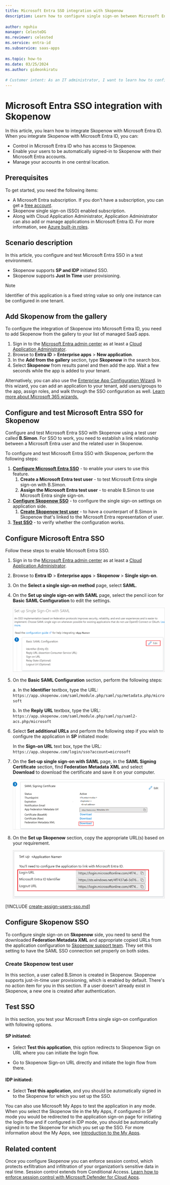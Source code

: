 ```yaml
---
title: Microsoft Entra SSO integration with Skopenow
description: Learn how to configure single sign-on between Microsoft Entra ID and Skopenow.

author: nguhiu
manager: CelesteDG
ms.reviewer: celested
ms.service: entra-id
ms.subservice: saas-apps

ms.topic: how-to
ms.date: 03/25/2024
ms.author: gideonkiratu

# Customer intent: As an IT administrator, I want to learn how to configure single sign-on between Microsoft Entra ID and Skopenow so that I can control who has access to Skopenow, enable automatic sign-in with Microsoft Entra accounts, and manage my accounts in one central location.
---
```


# Microsoft Entra SSO integration with Skopenow

In this article,  you learn how to integrate Skopenow with Microsoft Entra ID. When you integrate Skopenow with Microsoft Entra ID, you can:

* Control in Microsoft Entra ID who has access to Skopenow.
* Enable your users to be automatically signed-in to Skopenow with their Microsoft Entra accounts.
* Manage your accounts in one central location.

## Prerequisites

To get started, you need the following items:

* A Microsoft Entra subscription. If you don't have a subscription, you can get a [free account](https://azure.microsoft.com/free/).
* Skopenow single sign-on (SSO) enabled subscription.
* Along with Cloud Application Administrator, Application Administrator can also add or manage applications in Microsoft Entra ID.
For more information, see [Azure built-in roles](~/identity/role-based-access-control/permissions-reference.md).

## Scenario description

In this article,  you configure and test Microsoft Entra SSO in a test environment.

* Skopenow supports **SP and IDP** initiated SSO.
* Skopenow supports **Just In Time** user provisioning.

> [!NOTE]
> Identifier of this application is a fixed string value so only one instance can be configured in one tenant.

## Add Skopenow from the gallery

To configure the integration of Skopenow into Microsoft Entra ID, you need to add Skopenow from the gallery to your list of managed SaaS apps.

1. Sign in to the [Microsoft Entra admin center](https://entra.microsoft.com) as at least a [Cloud Application Administrator](~/identity/role-based-access-control/permissions-reference.md#cloud-application-administrator).
1. Browse to **Entra ID** > **Enterprise apps** > **New application**.
1. In the **Add from the gallery** section, type **Skopenow** in the search box.
1. Select **Skopenow** from results panel and then add the app. Wait a few seconds while the app is added to your tenant.

 Alternatively, you can also use the [Enterprise App Configuration Wizard](https://portal.office.com/AdminPortal/home?Q=Docs#/azureadappintegration). In this wizard, you can add an application to your tenant, add users/groups to the app, assign roles, and walk through the SSO configuration as well. [Learn more about Microsoft 365 wizards.](/microsoft-365/admin/misc/azure-ad-setup-guides)

<a name='configure-and-test-azure-ad-sso-for-skopenow'></a>

## Configure and test Microsoft Entra SSO for Skopenow

Configure and test Microsoft Entra SSO with Skopenow using a test user called **B.Simon**. For SSO to work, you need to establish a link relationship between a Microsoft Entra user and the related user in Skopenow.

To configure and test Microsoft Entra SSO with Skopenow, perform the following steps:

1. **[Configure Microsoft Entra SSO](#configure-azure-ad-sso)** - to enable your users to use this feature.
    1. **Create a Microsoft Entra test user** - to test Microsoft Entra single sign-on with B.Simon.
    1. **Assign the Microsoft Entra test user** - to enable B.Simon to use Microsoft Entra single sign-on.
1. **[Configure Skopenow SSO](#configure-skopenow-sso)** - to configure the single sign-on settings on application side.
    1. **[Create Skopenow test user](#create-skopenow-test-user)** - to have a counterpart of B.Simon in Skopenow that's linked to the Microsoft Entra representation of user.
1. **[Test SSO](#test-sso)** - to verify whether the configuration works.

<a name='configure-azure-ad-sso'></a>

## Configure Microsoft Entra SSO

Follow these steps to enable Microsoft Entra SSO.

1. Sign in to the [Microsoft Entra admin center](https://entra.microsoft.com) as at least a [Cloud Application Administrator](~/identity/role-based-access-control/permissions-reference.md#cloud-application-administrator).
1. Browse to **Entra ID** > **Enterprise apps** > **Skopenow** > **Single sign-on**.
1. On the **Select a single sign-on method** page, select **SAML**.
1. On the **Set up single sign-on with SAML** page, select the pencil icon for **Basic SAML Configuration** to edit the settings.

   ![Screenshot shows to edit Basic S A M L Configuration.](common/edit-urls.png "Basic Configuration")

1. On the **Basic SAML Configuration** section, perform the following steps:

    a. In the **Identifier** textbox, type the URL:
    `https://app.skopenow.com/saml/module.php/saml/sp/metadata.php/microsoft`

    b. In the **Reply URL** textbox, type the URL:
    `https://app.skopenow.com/saml/module.php/saml/sp/saml2-acs.php/microsoft`

1. Select **Set additional URLs** and perform the following step if you wish to configure the application in **SP** initiated mode:
    
    In the **Sign-on URL** text box, type the URL:
    `https://app.skopenow.com/login/sso?account=microsoft`

1. On the **Set-up single sign-on with SAML** page, in the **SAML Signing Certificate** section,  find **Federation Metadata XML** and select **Download** to download the certificate and save it on your computer.

    ![Screenshot shows the Certificate download link.](common/metadataxml.png "Certificate")

1. On the **Set up Skopenow** section, copy the appropriate URL(s) based on your requirement.

	![Screenshot shows to copy configuration appropriate U R L.](common/copy-configuration-urls.png "Attributes")

<a name='create-an-azure-ad-test-user'></a>

[!INCLUDE [create-assign-users-sso.md](~/identity/saas-apps/includes/create-assign-users-sso.md)]

## Configure Skopenow SSO

To configure single sign-on on **Skopenow** side, you need to send the downloaded **Federation Metadata XML** and appropriate copied URLs from the application configuration to [Skopenow support team](mailto:support@skopenow.com). They set this setting to have the SAML SSO connection set properly on both sides.

### Create Skopenow test user

In this section, a user called B.Simon is created in Skopenow. Skopenow supports just-in-time user provisioning, which is enabled by default. There's no action item for you in this section. If a user doesn't already exist in Skopenow, a new one is created after authentication.

## Test SSO

In this section, you test your Microsoft Entra single sign-on configuration with following options. 

#### SP initiated:

* Select **Test this application**, this option redirects to Skopenow Sign on URL where you can initiate the login flow.  

* Go to Skopenow Sign-on URL directly and initiate the login flow from there.

#### IDP initiated:

* Select **Test this application**, and you should be automatically signed in to the Skopenow for which you set up the SSO. 

You can also use Microsoft My Apps to test the application in any mode. When you select the Skopenow tile in the My Apps, if configured in SP mode you would be redirected to the application sign-on page for initiating the login flow and if configured in IDP mode, you should be automatically signed in to the Skopenow for which you set up the SSO. For more information about the My Apps, see [Introduction to the My Apps](https://support.microsoft.com/account-billing/sign-in-and-start-apps-from-the-my-apps-portal-2f3b1bae-0e5a-4a86-a33e-876fbd2a4510).

## Related content

Once you configure Skopenow you can enforce session control, which protects exfiltration and infiltration of your organization’s sensitive data in real time. Session control extends from Conditional Access. [Learn how to enforce session control with Microsoft Defender for Cloud Apps](/cloud-app-security/proxy-deployment-aad).
